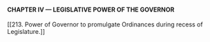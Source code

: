 #### CHAPTER IV — LEGISLATIVE POWER OF THE GOVERNOR

[[213. Power of Governor to promulgate Ordinances during recess of Legislature.]]